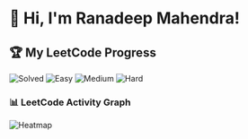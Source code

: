 # 👋 Hi, I'm Ranadeep Mahendra!

## 🏆 My LeetCode Progress

![Solved](https://img.shields.io/badge/Solved-73/3626-blue?cache=1753580975) ![Easy](https://img.shields.io/badge/Easy-41/886-brightgreen?cache=1753580975) ![Medium](https://img.shields.io/badge/Medium-31/1885-orange?cache=1753580975) ![Hard](https://img.shields.io/badge/Hard-1/855-red?cache=1753580975) 

### 📊 LeetCode Activity Graph

![Heatmap](https://leetcard.jacoblin.cool/ranadeep_mahendra2426?theme=dark&font=Karma&ext=heatmap&cache=1753580975)
